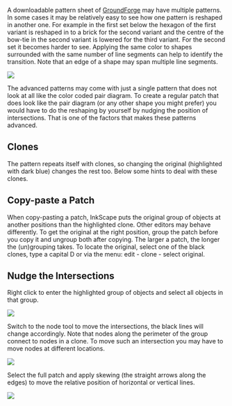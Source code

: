A downloadable pattern sheet of [GroundForge] may have multiple patterns. In some cases it may be relatively easy to see how one pattern is reshaped in another one. For example in the first set below the hexagon of the first variant is reshaped in to a brick for the second variant and the centre of the bow-tie in the second variant is lowered for the third variant. For the second set it becomes harder to see. Applying the same color to shapes surrounded with the same number of line segments can help to identify the transition. Note that an edge of a shape may span multiple line segments.

[GroundForge]: https://d-bl.github.io/GroundForge/

![](https://raw.githubusercontent.com/wiki/d-bl/GroundForge/reshape.png)

The advanced patterns may come with just a single pattern that does not look at all like the color coded pair diagram. To create a regular patch that does look like the pair diagram (or any other shape you might prefer) you would have to do the reshaping by yourself by nudging the position of intersections. That is one of the factors that makes these patterns advanced.

Clones
------

The pattern repeats itself with clones, so changing the original (highlighted with dark blue) changes the rest too. Below some hints to deal with these clones.

Copy-paste a Patch
------------------

When copy-pasting a patch, InkScape puts the original group of objects at another positions than the highlighted clone. Other editors may behave differently. To get the original at the right position, group the patch before you copy it and ungroup both after copying. The larger a patch, the longer the (un)grouping takes. To locate the original, select one of the black clones, type a capital D or via the menu: edit - clone - select original.

Nudge the Intersections
-----------------------

Right click to enter the highlighted group of objects and select all objects in that group.

![](https://raw.githubusercontent.com/wiki/d-bl/GroundForge/original.png)

Switch to the node tool to move the intersections, the black lines will change accordingly. Note that nodes along the perimeter of the group connect to nodes in a clone. To move such an intersection you may have to move nodes at different locations.

![](https://raw.githubusercontent.com/wiki/d-bl/GroundForge/nodes.png)

Select the full patch and apply skewing (the straight arrows along the edges) to move the relative position of horizontal or vertical lines.

![](https://raw.githubusercontent.com/wiki/d-bl/GroundForge/skew.png)
